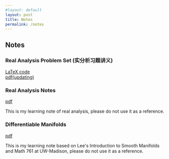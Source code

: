 ```yaml
---
#layout: default
layout: post
title: Notes
permalink: /notes
---
```

## Notes
### Real Analysis Problem Set (实分析习题讲义) 
[LaTeX code](https://github.com/kumiko-euphonium/Real-Analysis-Problem-Set-LaTeX)<br>
[pdf(updating)](/assets/pdf/RAproblemSet.pdf) 


### Real Analysis Notes 
[pdf](/assets/pdf/RealAnalysis.pdf)

This is my learning note of real analysis, please do not use it as a reference. 

### Differentiable Manifolds
[pdf](/assets/pdf/Manifolds.pdf)

This is my learning note based on Lee's Introduction to Smooth Manifolds and Math 761 at UW-Madison, 
please do not use it as a reference. 
